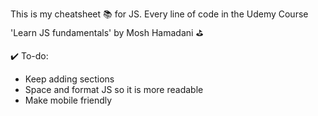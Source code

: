 This is my cheatsheet 📚 for JS.  Every line of code in the Udemy Course 'Learn JS fundamentals' by Mosh Hamadani ⛳

✔️ To-do:

- Keep adding sections
- Space and format JS so it is more readable
- Make mobile friendly
